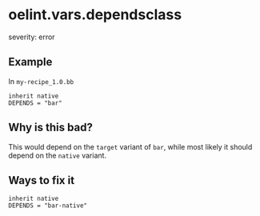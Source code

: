 # oelint.vars.dependsclass

severity: error

## Example

In ``my-recipe_1.0.bb``

```
inherit native
DEPENDS = "bar"
```

## Why is this bad?

This would depend on the ``target`` variant of ``bar``, while most likely it should depend on the ``native`` variant.

## Ways to fix it

```
inherit native
DEPENDS = "bar-native"
```
